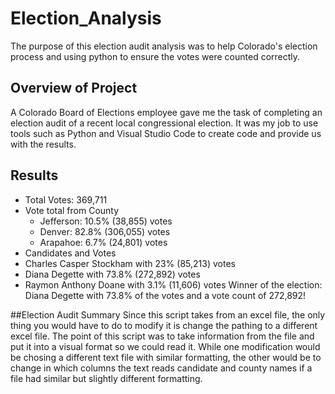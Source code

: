 # Election_Analysis
The purpose of this election audit analysis was to help Colorado's election process and using python to ensure the votes were counted correctly.

## Overview of Project
A Colorado Board of Elections employee gave me the task of completing an election audit of a recent local congressional election. It was my job to use tools such as Python and Visual Studio Code to create code and provide us with the results. 

## Results
- Total Votes: 369,711
 - Vote total from County
   - Jefferson: 10.5% (38,855) votes
   - Denver: 82.8% (306,055) votes
   - Arapahoe: 6.7% (24,801) votes
  - Candidates and Votes
   - Charles Casper Stockham with 23% (85,213) votes
   - Diana Degette with 73.8% (272,892) votes
   - Raymon Anthony Doane with 3.1% (11,606) votes
Winner of the election: Diana Degette with 73.8% of the votes and a vote count of 272,892!

##Election Audit Summary
Since this script takes from an excel file, the only thing you would have to do to modify it is change the pathing to a different excel file. The point of this script was to take information from the file and put it into a visual format so we could read it. While one modification would be chosing a different text file with similar formatting, the other would be to change in which columns the text reads candidate and county names if a file had similar but slightly different formatting. 

